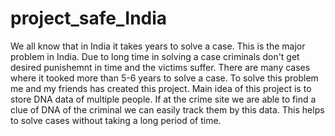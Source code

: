 # project_safe_India
We all know that in India it takes years to solve a case. This is the major problem in India. Due to long time in solving a case criminals don't get desired punishemnt in time and the victims suffer. There are many cases where it tooked more than 5-6 years to solve a case. To solve this problem me and my friends has created this project. Main idea of this project is to store DNA data of multiple people. If at the crime site we are able to find a clue of DNA of the criminal we can easily track them by this data. This helps to solve cases without taking a long period of time.
 
